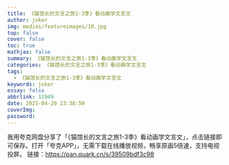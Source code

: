 ```yaml
---
title: 《猫馆长的文言之旅1-3季》看动画学文言文
author: joker
img: medias/featureimages/10.jpg
top: false
cover: false
toc: true
mathjax: false
summary: 《猫馆长的文言之旅1-3季》看动画学文言文
categories: 《猫馆长的文言之旅1-3季》看动画学文言文
tags:
  - 《猫馆长的文言之旅1-3季》看动画学文言文
keywords: joker
essay: false
abbrlink: 11949
date: 2025-04-20 23:38:50
coverImg:
password:
---
```


我用夸克网盘分享了「《猫馆长的文言之旅1-3季》看动画学文言文」，点击链接即可保存。打开「夸克APP」，无需下载在线播放视频，畅享原画5倍速，支持电视投屏。
链接：https://pan.quark.cn/s/39509bdf3c98
